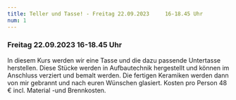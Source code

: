 ```yaml
---
title: Teller und Tasse! - Freitag 22.09.2023     16-18.45 Uhr
num: 1
---
```


### Freitag 22.09.2023     16-18.45 Uhr

In diesem Kurs werden wir eine Tasse und die dazu passende Untertasse herstellen. Diese Stücke werden in Aufbautechnik hergestellt und können im Anschluss verziert und bemalt werden. Die fertigen Keramiken werden dann von mir gebrannt und nach euren Wünschen glasiert.
Kosten pro Person 48 € incl. Material -und Brennkosten.
